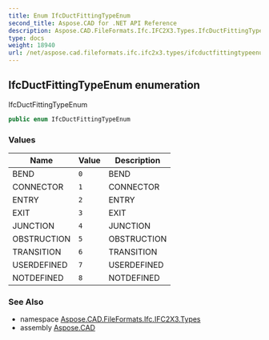 ```yaml
---
title: Enum IfcDuctFittingTypeEnum
second_title: Aspose.CAD for .NET API Reference
description: Aspose.CAD.FileFormats.Ifc.IFC2X3.Types.IfcDuctFittingTypeEnum enum. IfcDuctFittingTypeEnum
type: docs
weight: 18940
url: /net/aspose.cad.fileformats.ifc.ifc2x3.types/ifcductfittingtypeenum/
---
```

## IfcDuctFittingTypeEnum enumeration

IfcDuctFittingTypeEnum

```csharp
public enum IfcDuctFittingTypeEnum
```

### Values

| Name | Value | Description |
| --- | --- | --- |
| BEND | `0` | BEND |
| CONNECTOR | `1` | CONNECTOR |
| ENTRY | `2` | ENTRY |
| EXIT | `3` | EXIT |
| JUNCTION | `4` | JUNCTION |
| OBSTRUCTION | `5` | OBSTRUCTION |
| TRANSITION | `6` | TRANSITION |
| USERDEFINED | `7` | USERDEFINED |
| NOTDEFINED | `8` | NOTDEFINED |

### See Also

* namespace [Aspose.CAD.FileFormats.Ifc.IFC2X3.Types](../../aspose.cad.fileformats.ifc.ifc2x3.types/)
* assembly [Aspose.CAD](../../)


